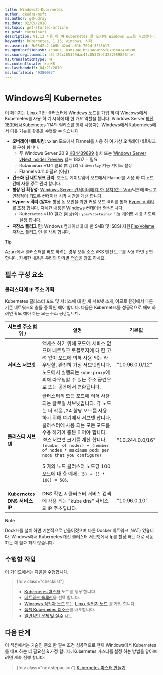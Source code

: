```yaml
---
title: Windows의 Kubernetes
author: gkudra-msft
ms.author: gekudray
ms.date: 02/09/2018
ms.topic: get-started-article
ms.prod: containers
description: V1.13 사용 하 여 Kubernetes 클러스터에 Windows 노드를 가입합니다.
keywords: kubernetes, 1.13, windows, 시작
ms.assetid: 3b05d2c2-4b9b-42b4-a61b-702df35f5b17
ms.openlocfilehash: 7c3a0111b3d19ae1b513a84665f870bba24ae33d
ms.sourcegitcommit: a5ff22c205149dac4fc05325ef3232089826f1ef
ms.translationtype: MT
ms.contentlocale: ko-KR
ms.lasthandoff: 04/22/2019
ms.locfileid: "9380037"
---
```

# <a name="kubernetes-on-windows"></a>Windows의 Kubernetes

이 페이지는 Linux 기반 클러스터에 Windows 노드를 가입 하 여 Windows에서 Kubernetes를 사용 하 여 시작에 대 한 개요 역할을 합니다. Windows Server [버전 1809에서](https://docs.microsoft.com/en-us/windows-server/get-started/whats-new-in-windows-server-1809#container-networking-with-kubernetes)Kubernetes 1.14의 릴리스를 통해 사용자는 Windows에서 Kubernetes에서 다음 기능을 활용을 수행할 수 있습니다.

- **오버레이 네트워킹**: vxlan 모드에서 Flannel를 사용 하 여 가상 오버레이 네트워크를 구성 합니다.
    - 두 Windows Server 2019 [KB4489899](https://support.microsoft.com/en-us/help/4489899) 설치 또는 [Windows Server vNext Insider Preview](https://blogs.windows.com/windowsexperience/tag/windows-insider-program/) 빌드 18317 + 필요
    - Kubernetes v1.14 필요 (이상)와 `WinOverlay` 기능 게이트 설정
    - Flannel v0.11.0 필요 (이상)
- **간소화 된 네트워크 관리**: 호스트 게이트웨이 모드에서 Flannel를 사용 하 여 노드 간에 자동 경로 관리 합니다.
- **향상 된 확장성**: [Windows Server 컨테이너에 대 한 장치 없는 Vnic](https://blogs.technet.microsoft.com/networking/2018/04/27/network-start-up-and-performance-improvements-in-windows-10-spring-creators-update-and-windows-server-version-1803/)덕분에 빠르고 안정적이 되도록 컨테이너 시작 시간을 개선 합니다.
- **Hyper-v 격리 (알파)**: 향상 된 보안을 위한 커널 모드 격리를 통해 [Hyper-v 격리](https://kubernetes.io/docs/getting-started-guides/windows/#hyper-v-containers) 를 조정 합니다. 자세한 내용은 [Windows 컨테이너 형식](https://docs.microsoft.com/en-us/virtualization/windowscontainers/about/#windows-container-types)입니다.
    - Kubernetes v1.10 필요 (이상)와 `HyperVContainer` 기능 게이트 사용 하도록 설정 합니다.
- **저장소 플러그 인**: Windows 컨테이너에 대 한 SMB 및 iSCSI 지원 [FlexVolume 저장소 플러그 인](https://github.com/Microsoft/K8s-Storage-Plugins) 을 사용 합니다.

>[!TIP]
>Azure에서 클러스터를 배포 하려는 경우 오픈 소스 AKS 엔진 도구를 사용 하면 간편 합니다. 자세한 내용은 우리의 단계별 [연습](https://github.com/Azure/aks-engine/blob/master/docs/topics/windows.md)을 참조 하세요.

## <a name="prerequisites"></a>필수 구성 요소

### <a name="plan-ip-addressing-for-your-cluster"></a>클러스터에 IP 주소 계획

<a name="definitions"></a>Kubernetes 클러스터 포드 및 서비스에 대 한 새 서브넷 소개, 이므로 환경에서 다른 기존 네트워크와 충돌 중 확인 해야 합니다. 다음은 Kubernetes를 성공적으로 배포 하려면 확보 해야 하는 모든 주소 공간입니다.

| 서브넷 주소 범위 / | 설명 | 기본값 |
| --------- | ------------- | ------------- |
| <a name="service-subnet-def"></a>**서비스 서브넷** | 액세스 하기 위해 포드에 서비스 없으며 네트워크 토폴로지에 대 한 고려 없이 포드에 의해 사용 되는 라우팅할, 완전히 가상 서브넷입니다. 노드에서 실행되는 `kube-proxy`에 의해 라우팅할 수 있는 주소 공간으로 또는 공간에서 변환됩니다. | "10.96.0.0/12" |
| <a name="cluster-subnet-def"></a>**클러스터 서브넷** |  클러스터의 모든 포드에 의해 사용 되는 글로벌 서브넷입니다. 각 노드는 더 작은 /24 할당 포드를 사용 하기 위해 여기에서 서브넷 합니다. 클러스터에 사용 되는 모든 포드를 수용 하기에 충분 이어야 합니다. *최소* 서브넷 크기를 계산 합니다. `(number of nodes) + (number of nodes * maximum pods per node that you configure)` <p/>5 개의 노드 클러스터 노드당 100 포드에 대 한 예제: `(5) + (5 *  100) = 505`.  | "10.244.0.0/16" |
| **Kubernetes DNS 서비스 IP** | DNS 확인 & 클러스터 서비스 검색에 사용 되는 "kube dns" 서비스의 IP 주소입니다. | "10.96.0.10" |

> [!NOTE]
> Docker를 설치 하면 기본적으로 만들어졌으며 다른 Docker 네트워크 (NAT) 있습니다. Windows에서 Kubernetes 대신 클러스터 서브넷에서 Ip를 할당 하는 대로 작동 하는 데 필요 하지 않습니다.

## <a name="what-you-will-accomplish"></a>수행할 작업

이 가이드에서는 다음을 수행합니다.

> [!div class="checklist"]
> * [Kubernetes 마스터](./creating-a-linux-master.md) 노드를 생성 합니다.  
> * [네트워크 솔루션](./network-topologies.md)을 선택 합니다.  
> * [Windows 작업자 노드](./joining-windows-workers.md) 또는 [Linux 작업자 노드](./joining-linux-workers.md) 를 가입 합니다.  
> * [샘플 Kubernetes 리소스](./deploying-resources.md)를 배포합니다.  
> * [일반적인 문제 및 실수](./common-problems.md) 검토

## <a name="next-steps"></a>다음 단계

이 섹션에서는 기술인 중요 한 필수 조건 성공적으로 현재 Windows에서 Kubernetes를 배포 하는 데 필요한 & 가정 합니다. Kubernetes 마스터를 설정 하는 방법을 알아보려면 계속 진행 합니다.

>[!div class="nextstepaction"]
>[Kubernetes 마스터 만들기](./creating-a-linux-master.md)
